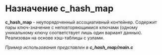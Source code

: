 # Назначение c_hash_map
**c_hash_map** - неупорядоченный ассоциативный контейнер. Содержит пары ключ-значение с неповторяющимися ключами (одному уникальному ключу соответствует лишь один вариант данных). Реализован на основе хэш-таблицы с узлами. 

*Пример использования представлен в* ***c_hash_map/main.c***
